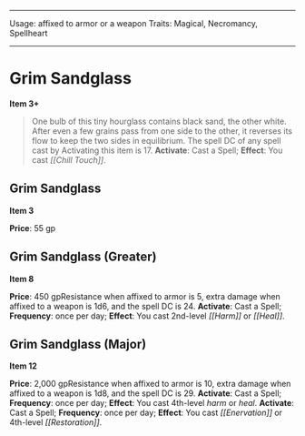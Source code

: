 
---
Usage: affixed to armor or a weapon
Traits: Magical, Necromancy, Spellheart

---

# Grim Sandglass

**Item 3+**

> One bulb of this tiny hourglass contains black sand, the other white. After even a few grains pass from one side to the other, it reverses its flow to keep the two sides in equilibrium. The spell DC of any spell cast by Activating this item is 17.
**Activate**: Cast a Spell;
**Effect**: You cast *[[Chill Touch]]*.

## Grim Sandglass

**Item 3**

**Price**: 55 gp

## Grim Sandglass (Greater)

**Item 8**

**Price**: 450 gpResistance when affixed to armor is 5, extra damage when affixed to a weapon is 1d6, and the spell DC is 24.
**Activate**: Cast a Spell;
**Frequency**: once per day;
**Effect**: You cast 2nd-level *[[Harm]]* or *[[Heal]]*.

## Grim Sandglass (Major)

**Item 12**

**Price**: 2,000 gpResistance when affixed to armor is 10, extra damage when affixed to a weapon is 1d8, and the spell DC is 29.
**Activate**: Cast a Spell;
**Frequency**: once per day;
**Effect**: You cast 4th-level *harm* or *heal*.
**Activate**: Cast a Spell;
**Frequency**: once per day;
**Effect**: You cast *[[Enervation]]* or 4th-level *[[Restoration]]*.
